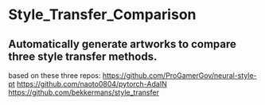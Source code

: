 # Style_Transfer_Comparison
Automatically generate artworks to compare three style transfer methods.
---
based on these three repos:
https://github.com/ProGamerGov/neural-style-pt
https://github.com/naoto0804/pytorch-AdaIN
https://github.com/bekkermans/style_transfer
